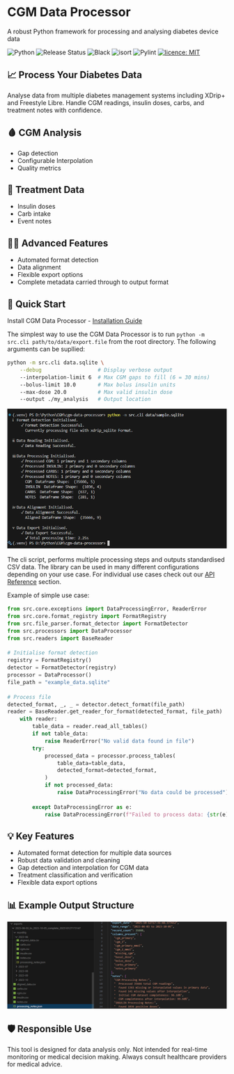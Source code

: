 <div class="hero">
  <h1>CGM Data Processor</h1>
  <p>A robust Python framework for processing and analysing diabetes device data</p>
</div>

![Python](https://img.shields.io/badge/python-3.10%2B-blue) ![Release Status](https://img.shields.io/badge/status-pre--release-orange)
![Black](https://img.shields.io/badge/code%20style-black-4B8BBE.svg)
![isort](https://img.shields.io/badge/imports-isort-4B8BBE.svg)
![Pylint](https://img.shields.io/badge/code%20quality-pylint-4B8BBE.svg)
[![licence: MIT](https://img.shields.io/badge/licence-MIT-yellow.svg)](https://opensource.org/licenses/MIT)

## 📈 Process Your Diabetes Data

<div class="feature-card">
  <p>Analyse data from multiple diabetes management systems including XDrip+ and Freestyle Libre. Handle CGM readings, insulin doses, carbs, and treatment notes with confidence.</p>
</div>

## 🩸 CGM Analysis
- Gap detection
- Configurable Interpolation
- Quality metrics

## 💉 Treatment Data
- Insulin doses
- Carb intake
- Event notes

## 🧑‍🔬 Advanced Features

- Automated format detection
- Data alignment
- Flexible export options
- Complete metadata carried through to output format

## 🚀 Quick Start

Install CGM Data Processor - [Installation Guide](./getting-started/installation.md)

The simplest way to use the CGM Data Processor is to run `python -m src.cli path/to/data/export.file` from the root directory. The following arguments can be supllied:

```bash
python -m src.cli data.sqlite \
    --debug                  # Display verbose output
    --interpolation-limit 6  # Max CGM gaps to fill (6 = 30 mins)
    --bolus-limit 10.0       # Max bolus insulin units
    --max-dose 20.0          # Max valid insulin dose
    --output ./my_analysis   # Output location
```

![cli_script](assets/cli_screenshot.png)

The cli script, performs multiple processing steps and outputs standardised CSV data. The library can be used in many different configurations depending on your use case. For individual use cases check out our [API Reference](https://warren8824.github.io/cgm-data-processor/api/core/data-types) section.

Example of simple use case:
```python
from src.core.exceptions import DataProcessingError, ReaderError
from src.core.format_registry import FormatRegistry
from src.file_parser.format_detector import FormatDetector
from src.processors import DataProcessor
from src.readers import BaseReader

# Initialise format detection
registry = FormatRegistry()
detector = FormatDetector(registry)
processor = DataProcessor()
file_path = "example_data.sqlite"

# Process file
detected_format, _, _ = detector.detect_format(file_path)
reader = BaseReader.get_reader_for_format(detected_format, file_path)
    with reader:
        table_data = reader.read_all_tables()
        if not table_data:
            raise ReaderError("No valid data found in file")
        try:
            processed_data = processor.process_tables(
                table_data=table_data,
                detected_format=detected_format,
            )
            if not processed_data:
                raise DataProcessingError("No data could be processed")

        except DataProcessingError as e:
            raise DataProcessingError(f"Failed to process data: {str(e)}") from e
```

## 💡 Key Features

<div class="feature-card" markdown="1">
<ul>
   <li>Automated format detection for multiple data sources</li>
   <li>Robust data validation and cleaning</li>
   <li>Gap detection and interpolation for CGM data</li>
   <li>Treatment classification and verification</li>
   <li>Flexible data export options</li>
</ul>
</div>

## 📊 Example Output Structure

<div class="feature-card">

![output_example](assets/output_structure.png)
</div>

## 🛡️ Responsible Use
<div class="feature-card">
This tool is designed for data analysis only. Not intended for real-time monitoring or medical decision making. Always consult healthcare providers for medical advice.
</div>
